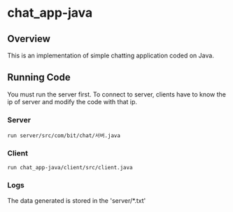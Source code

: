 # chat_app-java
## Overview
This is an implementation of simple chatting application coded on Java. 

## Running Code
You must run the server first. To connect to server, clients have to know the ip of server and modify the code with that ip.

### Server
```
run server/src/com/bit/chat/서버.java
```

### Client
```
run chat_app-java/client/src/client.java
```

### Logs
The data generated is stored in the 'server/*.txt'
